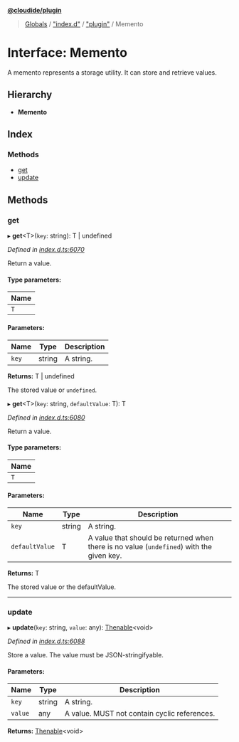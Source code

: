 **[@cloudide/plugin](../README.md)**

> [Globals](../README.md) / ["index.d"](../modules/_index_d_.md) / ["plugin"](../modules/_index_d_._plugin_.md) / Memento

# Interface: Memento

A memento represents a storage utility. It can store and retrieve
values.

## Hierarchy

* **Memento**

## Index

### Methods

* [get](_index_d_._plugin_.memento.md#get)
* [update](_index_d_._plugin_.memento.md#update)

## Methods

### get

▸ **get**\<T>(`key`: string): T \| undefined

*Defined in [index.d.ts:6070](https://github.com/shuyaqian/cloudide-plugin-api/blob/9d985be/index.d.ts#L6070)*

Return a value.

#### Type parameters:

Name |
------ |
`T` |

#### Parameters:

Name | Type | Description |
------ | ------ | ------ |
`key` | string | A string. |

**Returns:** T \| undefined

The stored value or `undefined`.

▸ **get**\<T>(`key`: string, `defaultValue`: T): T

*Defined in [index.d.ts:6080](https://github.com/shuyaqian/cloudide-plugin-api/blob/9d985be/index.d.ts#L6080)*

Return a value.

#### Type parameters:

Name |
------ |
`T` |

#### Parameters:

Name | Type | Description |
------ | ------ | ------ |
`key` | string | A string. |
`defaultValue` | T | A value that should be returned when there is no value (`undefined`) with the given key. |

**Returns:** T

The stored value or the defaultValue.

___

### update

▸ **update**(`key`: string, `value`: any): [Thenable](_index_d_.thenable.md)\<void>

*Defined in [index.d.ts:6088](https://github.com/shuyaqian/cloudide-plugin-api/blob/9d985be/index.d.ts#L6088)*

Store a value. The value must be JSON-stringifyable.

#### Parameters:

Name | Type | Description |
------ | ------ | ------ |
`key` | string | A string. |
`value` | any | A value. MUST not contain cyclic references.  |

**Returns:** [Thenable](_index_d_.thenable.md)\<void>

